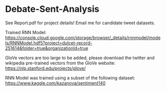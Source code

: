 # Debate-Sent-Analysis

See Report.pdf for project details!
Email me for candidate tweet datasets.

Trained RNN Model: https://console.cloud.google.com/storage/browser/_details/rnnmodel/models/RNNModel.hdf5?project=dulcet-record-251614&folder=true&organizationId=true

GloVe vectors are too large to be added, please download the twitter and wikipedia pre-trained vectors from the GloVe website:
https://nlp.stanford.edu/projects/glove/

RNN Model was trained using a subset of the following dataset:
https://www.kaggle.com/kazanova/sentiment140
